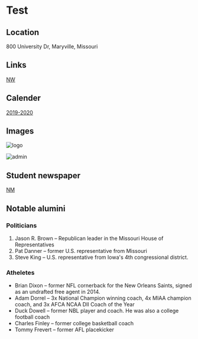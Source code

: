 # Test
## Location

800 University Dr, Maryville, Missouri

## Links
[NW](https://www.nwmissouri.edu/)

## Calender
[2019-2020](https://www.nwmissouri.edu/academics/calendar.htm)

## Images
![logo](https://upload.wikimedia.org/wikipedia/en/3/32/NW_Missouri_State_seal.png)

![admin](https://upload.wikimedia.org/wikipedia/commons/thumb/6/61/Nwmsu-admin.jpg/800px-Nwmsu-admin.jpg)

## Student newspaper
[NM](https://www.nwmissourinews.com/)

## Notable alumini
### Politicians
1. Jason R. Brown – Republican leader in the Missouri House of Representatives
2. Pat Danner – former U.S. representative from Missouri
3. Steve King – U.S. representative from Iowa's 4th congressional district.
### Atheletes
* Brian Dixon – former NFL cornerback for the New Orleans Saints, signed as an undrafted free agent in 2014.
* Adam Dorrel – 3x National Champion winning coach, 4x MIAA champion coach, and 3x AFCA NCAA DII Coach of the Year
* Duck Dowell – former NBL player and coach. He was also a college football coach
* Charles Finley – former college basketball coach
* Tommy Frevert – former AFL placekicker

